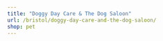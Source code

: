 ```yaml
---
title: "Doggy Day Care & The Dog Saloon"
url: /bristol/doggy-day-care-and-the-dog-saloon/
shop: pet
---
```

